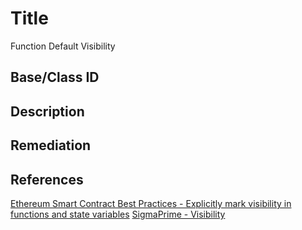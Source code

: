 # Title 
Function Default Visibility 

## Base/Class ID


## Description 


## Remediation


## References 
[Ethereum Smart Contract Best Practices - Explicitly mark visibility in functions and state variables](https://consensys.github.io/smart-contract-best-practices/recommendations/#explicitly-mark-visibility-in-functions-and-state-variables)
[SigmaPrime - Visibility](https://github.com/sigp/solidity-security-blog#visibility)
